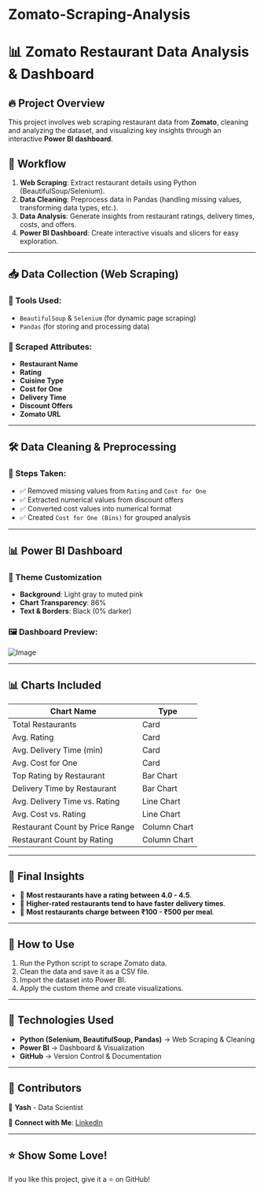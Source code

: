 # Zomato-Scraping-Analysis
# 📊 Zomato Restaurant Data Analysis & Dashboard

## 🔥 Project Overview
This project involves web scraping restaurant data from **Zomato**, cleaning and analyzing the dataset, and visualizing key insights through an interactive **Power BI dashboard**.

## 📌 Workflow
1. **Web Scraping**: Extract restaurant details using Python (BeautifulSoup/Selenium).
2. **Data Cleaning**: Preprocess data in Pandas (handling missing values, transforming data types, etc.).
3. **Data Analysis**: Generate insights from restaurant ratings, delivery times, costs, and offers.
4. **Power BI Dashboard**: Create interactive visuals and slicers for easy exploration.

---

## 📥 Data Collection (Web Scraping)
### 🔧 Tools Used:
- `BeautifulSoup` & `Selenium` (for dynamic page scraping)
- `Pandas` (for storing and processing data)

### 📌 Scraped Attributes:
- **Restaurant Name**
- **Rating**
- **Cuisine Type**
- **Cost for One**
- **Delivery Time**
- **Discount Offers**
- **Zomato URL**

---

## 🛠️ Data Cleaning & Preprocessing
### 📌 Steps Taken:
- ✅ Removed missing values from `Rating` and `Cost for One`
- ✅ Extracted numerical values from discount offers
- ✅ Converted cost values into numerical format
- ✅ Created `Cost for One (Bins)` for grouped analysis

---

## 📊 Power BI Dashboard

### 📌 Theme Customization
- **Background**: Light gray to muted pink
- **Chart Transparency**: 86%
- **Text & Borders**: Black (0% darker)

### 🖼️ Dashboard Preview:
![Image](https://github.com/user-attachments/assets/567bd7e5-a571-4c2c-92ae-dfaa6995aa55)

---

## 📊 Charts Included
| Chart Name | Type |
|------------|----------------------|
| Total Restaurants | Card |
| Avg. Rating | Card |
| Avg. Delivery Time (min) | Card |
| Avg. Cost for One | Card |
| Top Rating by Restaurant | Bar Chart |
| Delivery Time by Restaurant | Bar Chart |
| Avg. Delivery Time vs. Rating | Line Chart |
| Avg. Cost vs. Rating | Line Chart |
| Restaurant Count by Price Range | Column Chart |
| Restaurant Count by Rating | Column Chart |

---

## 🎯 Final Insights
- 📌 **Most restaurants have a rating between 4.0 - 4.5**.
- 📌 **Higher-rated restaurants tend to have faster delivery times**.
- 📌 **Most restaurants charge between ₹100 - ₹500 per meal**.

---

## 🚀 How to Use
1. Run the Python script to scrape Zomato data.
2. Clean the data and save it as a CSV file.
3. Import the dataset into Power BI.
4. Apply the custom theme and create visualizations.

---

## 📌 Technologies Used
- **Python (Selenium, BeautifulSoup, Pandas)** → Web Scraping & Cleaning
- **Power BI** → Dashboard & Visualization
- **GitHub** → Version Control & Documentation

---

## 📢 Contributors
👤 **Yash** - Data Scientist

🔗 **Connect with Me**: [LinkedIn](https://www.linkedin.com/in/yashcoding/) 

---

## ⭐ Show Some Love!
If you like this project, give it a ⭐ on GitHub!
